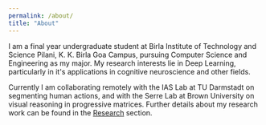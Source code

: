 ```yaml
---
permalink: /about/
title: "About"
---
```


I am a final year undergraduate student at Birla Institute of Technology and Science Pilani, K. K. Birla Goa Campus, pursuing Computer Science and Engineering as my major. My research interests lie in Deep Learning, particularly in it's applications in cognitive neuroscience and other fields.

Currently I am collaborating remotely with the IAS Lab at TU Darmstadt on segmenting human actions, and with the Serre Lab at Brown University on visual reasoning in progressive matrices. Further details about my research work can be found in the [Research](https://rijul1999.github.io/categories/) section.
